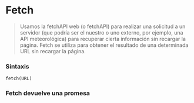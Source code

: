 # Fetch
> Usamos la fetchAPI web (o fetchAPI) para realizar una solicitud a un servidor (que podría ser el nuestro o uno externo, por ejemplo, una API meteorológica) para recuperar cierta información sin recargar la página.
> Fetch se utiliza para obtener el resultado de una determinada URL sin recargar la página.

### Sintaxis
`fetch(URL)`

### Fetch devuelve una promesa

 
